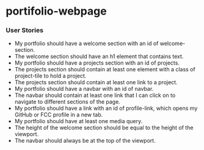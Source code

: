 # portifolio-webpage


### User Stories
- My portfolio should have a welcome section with an id of welcome-section.
- The welcome section should have an h1 element that contains text.
- My portfolio should have a projects section with an id of projects.
- The projects section should contain at least one element with a class of project-tile to hold a project.
- The projects section should contain at least one link to a project.
- My portfolio should have a navbar with an id of navbar.
- The navbar should contain at least one link that I can click on to navigate to different sections of the page.
- My portfolio should have a link with an id of profile-link, which opens my GitHub or FCC profile in a new tab.
- My portfolio should have at least one media query.
- The height of the welcome section should be equal to the height of the viewport.
- The navbar should always be at the top of the viewport.
